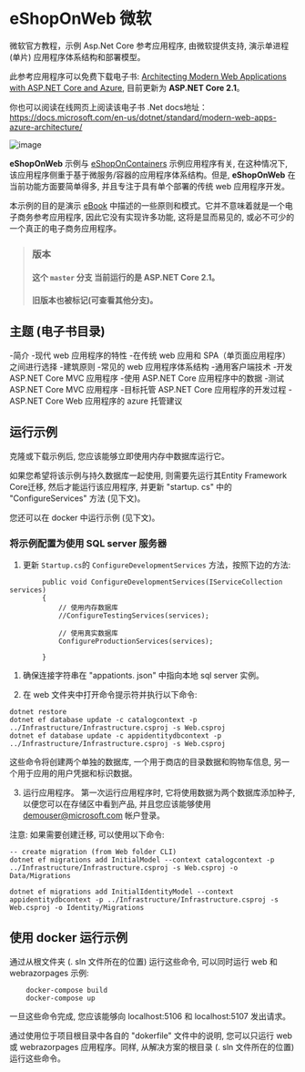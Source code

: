 # eShopOnWeb 微软

微软官方教程，示例 Asp.Net Core 参考应用程序, 由微软提供支持, 演示单进程 (单片) 应用程序体系结构和部署模型。 

此参考应用程序可以免费下载电子书: [Architecting Modern Web Applications with ASP.NET Core and Azure](https://aka.ms/webappebook), 目前更新为 **ASP.NET Core 2.1**。

你也可以阅读在线网页上阅读该电子书 .Net docs地址：
https://docs.microsoft.com/en-us/dotnet/standard/modern-web-apps-azure-architecture/

![image](https://user-images.githubusercontent.com/1712635/42467632-449688c2-8367-11e8-9323-81ab50a66006.png)

**eShopOnWeb** 示例与 [eShopOnContainers](https://github.com/dotnet/eShopOnContainers) 示例应用程序有关, 在这种情况下, 该应用程序侧重于基于微服务/容器的应用程序体系结构。但是, **eShopOnWeb** 在当前功能方面要简单得多, 并且专注于具有单个部署的传统 web 应用程序开发。

本示例的目的是演示 [eBook](https://aka.ms/webappebook) 中描述的一些原则和模式。它并不意味着就是一个电子商务参考应用程序, 因此它没有实现许多功能, 这将是显而易见的, 或必不可少的一个真正的电子商务应用程序。

> ### 版本
> #### 这个 `master` 分支 当前运行的是 ASP.NET Core 2.1。
> #### 旧版本也被标记(可查看其他分支)。

## 主题 (电子书目录)

-简介
-现代 web 应用程序的特性
-在传统 web 应用和 SPA（单页面应用程序） 之间进行选择
-建筑原则
-常见的 web 应用程序体系结构
-通用客户端技术
-开发 ASP.NET Core MVC 应用程序
-使用 ASP.NET Core 应用程序中的数据
-测试 ASP.NET Core MVC 应用程序
-目标托管 ASP.NET Core 应用程序的开发过程
-ASP.NET Core Web 应用程序的 azure 托管建议

## 运行示例

克隆或下载示例后, 您应该能够立即使用内存中数据库运行它。

如果您希望将该示例与持久数据库一起使用, 则需要先运行其Entity Framework Core迁移, 然后才能运行该应用程序, 并更新 "startup. cs" 中的 "ConfigureServices" 方法 (见下文)。

您还可以在 docker 中运行示例 (见下文)。

### 将示例配置为使用 SQL server 服务器

1. 更新 `Startup.cs`的 `ConfigureDevelopmentServices` 方法，按照下边的方法:

```
        public void ConfigureDevelopmentServices(IServiceCollection services)
        {
            // 使用内存数据库
            //ConfigureTestingServices(services);

            // 使用真实数据库
            ConfigureProductionServices(services);

        }
```

1. 确保连接字符串在 "appationts. json" 中指向本地 sql server 实例。

2. 在 web 文件夹中打开命令提示符并执行以下命令:

```
dotnet restore
dotnet ef database update -c catalogcontext -p ../Infrastructure/Infrastructure.csproj -s Web.csproj
dotnet ef database update -c appidentitydbcontext -p ../Infrastructure/Infrastructure.csproj -s Web.csproj
```

这些命令将创建两个单独的数据库, 一个用于商店的目录数据和购物车信息, 另一个用于应用的用户凭据和标识数据。

3. 运行应用程序。
第一次运行应用程序时, 它将使用数据为两个数据库添加种子, 以便您可以在存储区中看到产品, 并且您应该能够使用 demouser@microsoft.com 帐户登录。

注意: 如果需要创建迁移, 可以使用以下命令:
```
-- create migration (from Web folder CLI)
dotnet ef migrations add InitialModel --context catalogcontext -p ../Infrastructure/Infrastructure.csproj -s Web.csproj -o Data/Migrations

dotnet ef migrations add InitialIdentityModel --context appidentitydbcontext -p ../Infrastructure/Infrastructure.csproj -s Web.csproj -o Identity/Migrations
```

## 使用 docker 运行示例

通过从根文件夹 (. sln 文件所在的位置) 运行这些命令, 可以同时运行 web 和 webrazorpages 示例:

```
    docker-compose build
    docker-compose up
```

一旦这些命令完成, 您应该能够向 localhost:5106 和 localhost:5107 发出请求。

通过使用位于项目根目录中各自的 "dokerfile" 文件中的说明, 您可以只运行 web 或 webrazorpages 应用程序。同样, 从解决方案的根目录 (. sln 文件所在的位置) 运行这些命令。
